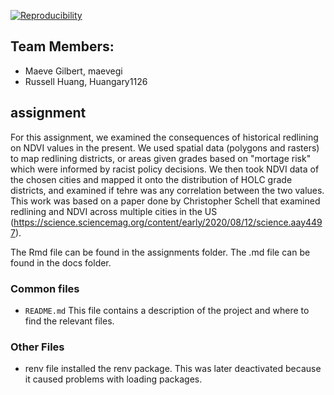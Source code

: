 [![Reproducibility](https://github.com/espm-157/spatial-russell-maeve/actions/workflows/main.yml/badge.svg)](https://github.com/espm-157/spatial-russell-maeve/actions/workflows/main.yml)


## Team Members:

- Maeve Gilbert, maevegi
- Russell Huang, Huangary1126


## assignment
For this assignment, we examined the consequences of historical redlining on NDVI values in the present. We used spatial data (polygons and rasters) to map redlining districts, or areas given grades based on "mortage risk" which were informed by racist policy decisions. We then took NDVI data of the chosen cities and mapped it onto the distribution of HOLC grade districts, and examined if tehre was any correlation between the two values. This work was based on a paper done by Christopher Schell that examined redlining and NDVI across multiple cities in the US (https://science.sciencemag.org/content/early/2020/08/12/science.aay4497). 

The Rmd file can be found in the assignments folder. The .md file can be found in the docs folder. 


### Common files

- `README.md` This file contains a description of the project and where to find the relevant files.   

### Other Files
- renv file installed the renv package. This was later deactivated because it caused problems with loading packages. 






